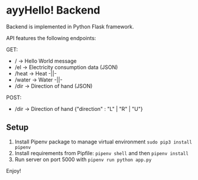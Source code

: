 # ayyHello! Backend

Backend is implemented in Python Flask framework. 

API features the following endpoints:

GET:
- / -> Hello World message
- /el -> Electricity consumption data (JSON)
- /heat -> Heat -||-
- /water -> Water -||-
- /dir -> Direction of hand (JSON)

POST:
- /dir -> Direction of hand {"direction" : "L" | "R" | "U"}


## Setup

1. Install Pipenv package to manage virtual environment ```sudo pip3 install pipenv```
2. Install requirements from Pipfile: ```pipenv shell``` and then ```pipenv install```
3. Run server on port 5000 with ```pipenv run python app.py```

Enjoy!
